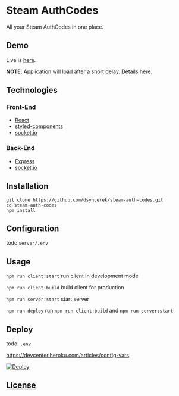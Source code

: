 # Steam AuthCodes

All your Steam AuthCodes in one place.

## Demo

Live is [here](https://steam-auth-codes.herokuapp.com/).

**NOTE**: Application will load after a short delay. Details [here](https://devcenter.heroku.com/articles/free-dyno-hours).

## Technologies

### Front-End
 
- [React](https://reactjs.org/)
- [styled-components](https://www.styled-components.com/)
- [socket.io](https://socket.io/)

### Back-End

- [Express](https://expressjs.com/)
- [socket.io](https://socket.io/)

## Installation

```
git clone https://github.com/dsyncerek/steam-auth-codes.git
cd steam-auth-codes
npm install
```

## Configuration

todo `server/.env`

## Usage

`npm run client:start` run client in development mode

`npm run client:build` build client for production

`npm run server:start` start server

`npm run deploy` run `npm run client:build` and `npm run server:start`

## Deploy

todo: `.env`

https://devcenter.heroku.com/articles/config-vars

[![Deploy](https://www.herokucdn.com/deploy/button.svg)](https://heroku.com/deploy?template=https://github.com/dsyncerek/steam-auth-codes)

## [License](LICENSE)
